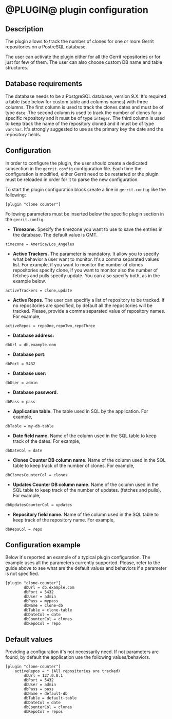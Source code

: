 @PLUGIN@ plugin configuration
=============================

Description
-----------
The plugin allows to track the number of clones for one or more Gerrit repositories on a PostreSQL database.

The user can activate the plugin either for all the Gerrit repositories or for just for few of them.
The user can also choose custom DB name and table structures.

Database requirements
---------------------
The database needs to be a PostgreSQL database, version 9.X.
It's required a table (see below for custom table and columns names) with three columns.
The first column is used to track the clones dates and must be of type `date`.
The second column is used to track the number of clones for a specific repository and it must be of type `integer`.
The third column is used to keep track the name of the repository cloned and it must be of type `varchar`.
It's strongly suggested to use as the primary key the date and the repository fields.

Configuration
-------------
In order to configure the plugin, the user should create a dedicated subsection in the `gerrit.config` configuration file.
Each time the configuration is modified, either Gerrit need to be restarted or the plugin must be reloaded in order for it
to parse the new configuration.

To start the plugin configuration block create a line in `gerrit.config` like the following:

```
[plugin "clone counter"]
```

Following parameters must be inserted below the specific plugin section in the `gerrit.config`.

- **Timezone.**
  Specify the timezone you want to use to save the entries in the database. The default value
  is GMT.

```
timezone = America/Los_Angeles
```

- **Active Trackers.**
  The parameter is mandatory. It allow you to specify what behavior a user want to monitor.
  It's a comma separated values list. For example, if you want to monitor the number of
  clones repositories specify clone, if you want to monitor also the number of fetches and pulls
  specify update. You can also specify both, as in the example below.

```
activeTrackers = clone,update
```

- **Active Repos.**
  The user can specifiy a list of repository to be tracked. If no repositories are specified,
  by default all the repositories will be tracked. Please, provide a comma separated value of
  repository names. For example,

```
activeRepos = repoOne,repoTwo,repoThree
```

- **Database address:**

```
dbUrl = db.example.com
```

- **Database port:**

```
dbPort = 5432
```

- **Database user:**

```
dbUser = admin
```

- **Database password.**

```
dbPass = pass
```

- **Application table.**
  The table used in SQL by the application. For example,

```
dbTable = my-db-table
```

- **Date field name.**
  Name of the column used in the SQL table to keep track of the dates. For example,

```
dbDateCol = date
```

- **Clones Counter DB column name.**
  Name of the column used in the SQL table to keep track of the number of clones. For example,

```
dbClonesCounterCol = clones
```

- **Updates Counter DB column name.**
  Name of the column used in the SQL table to keep track of the number of updates.
  (fetches and pulls). For example,

```
dbUpdatesCounterCol = updates
```

- **Repository field name.**
  Name of the column used in the SQL table to keep track of the repository name. For example,

```
dbRepoCol = repo
```

Configuration example
---------------------
Below it's reported an example of a typical plugin configuration.
The example uses all the parameters currently supported. Please, refer to the guide above to see what are the default values
and behaviors if a parameter is not specified.

```
[plugin "clone-counter"]
        dbUrl = db.example.com
        dbPort = 5432
        dbUser = admin
        dbPass = mypass
        dbName = clone-db
        dbTable = clone-table
        dbDateCol = date
        dbCounterCol = clones
        dbRepoCol = repo
```

Default values
--------------
Providing a configuration it's not necessarily need. If not parameters are found, by default the application use
the following values/behaviors.

```
[plugin "clone-counter"]
	activeRepos = * (All repositories are tracked)
        dbUrl = 127.0.0.1
        dbPort = 5432
        dbUser = admin
        dbPass = pass
        dbName = default-db
        dbTable = default-table
        dbDateCol = date
        dbCounterCol = clones
        dbRepoCol = repos
```